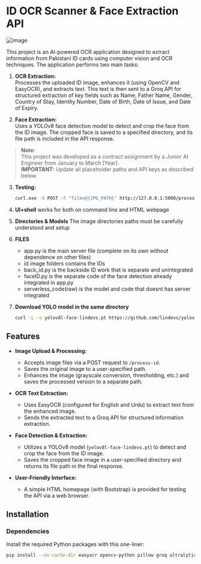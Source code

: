 # ID OCR Scanner & Face Extraction API

![image](https://github.com/user-attachments/assets/57628e0d-3712-4302-abda-e0709049d9a5)

This project is an AI-powered OCR application designed to extract information from Pakistani ID cards using computer vision and OCR techniques. The application performs two main tasks:

1. **OCR Extraction:**  
   Processes the uploaded ID image, enhances it (using OpenCV and EasyOCR), and extracts text. This text is then sent to a Groq API for structured extraction of key fields such as Name, Father Name, Gender, Country of Stay, Identity Number, Date of Birth, Date of Issue, and Date of Expiry.

2. **Face Extraction:**  
   Uses a YOLOv8 face detection model to detect and crop the face from the ID image. The cropped face is saved to a specified directory, and its file path is included in the API response.

> **Note:**  
> This project was developed as a contract assignment by a Junior AI Engineer from January to March [Year].  
> **IMPORTANT:** Update all placeholder paths and API keys as described below.

3. **Testing:**
   ```bash
   curl.exe -X POST -F "file=@{JPG_PATH}" http://127.0.0.1:5000/process-id

4. **UI+shell**
   works for both on command line and HTML webpage

5. **Directories & Models**
   The image directories paths must be carefully understood and setup

6. **FILES**
   - app.py is the main server file (complete on its own without dependence on other files)
   - id image folders contains the IDs
   - back_id.py is the backside ID work that is separate and unintegrated
   - faceID.py is the separate code of the face detection already integrated in app.py
   - serverless_code(raw) is the model and code that doesnt has server integrated

7. **Download YOLO model in the same directory**
   ```bash
   curl -L -o yolov8l-face-lindevs.pt https://github.com/lindevs/yolov8-face/releases/download/1.0.1/yolov8l-face-lindevs.pt
   
## Features

- **Image Upload & Processing:**  
  - Accepts image files via a POST request to `/process-id`.
  - Saves the original image to a user-specified path.
  - Enhances the image (grayscale conversion, thresholding, etc.) and saves the processed version to a separate path.
  
- **OCR Text Extraction:**  
  - Uses EasyOCR (configured for English and Urdu) to extract text from the enhanced image.
  - Sends the extracted text to a Groq API for structured information extraction.
  
- **Face Detection & Extraction:**  
  - Utilizes a YOLOv8 model (`yolov8l-face-lindevs.pt`) to detect and crop the face from the ID image.
  - Saves the cropped face image in a user-specified directory and returns its file path in the final response.
  
- **User-Friendly Interface:**  
  - A simple HTML homepage (with Bootstrap) is provided for testing the API via a web browser.

## Installation

### Dependencies

Install the required Python packages with this one-liner:

```bash
pip install --no-cache-dir easyocr opencv-python pillow groq ultralytics flask werkzeug --trusted-host pypi.org --trusted-host pypi.python.org --trusted-host files.pythonhosted.org
